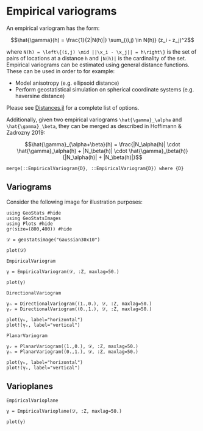# Empirical variograms

An empirical variogram has the form:

```math
\hat{\gamma}(h) = \frac{1}{2|N(h)|} \sum_{(i,j) \in N(h)} (z_i - z_j)^2
```

where ``N(h) = \left\{(i,j) \mid ||\x_i - \x_j|| = h\right\}`` is the set
of pairs of locations at a distance ``h`` and ``|N(h)|`` is the cardinality
of the set. Empirical variograms can be estimated using general distance
functions. These can be used in order to for example:

- Model anisotropy (e.g. ellipsoid distance)
- Perform geostatistical simulation on spherical coordinate systems (e.g. haversine distance)

Please see [Distances.jl](https://github.com/JuliaStats/Distances.jl)
for a complete list of options.

Additionally, given two empirical variograms ``\hat{\gamma}_\alpha`` and ``\hat{\gamma}_\beta``,
they can be merged as described in Hoffimann & Zadrozny 2019:

```math
\hat{\gamma}_{\alpha+\beta}(h) =
\frac{|N_\alpha(h)| \cdot \hat{\gamma}_\alpha(h) + |N_\beta(h)| \cdot \hat{\gamma}_\beta(h)}{|N_\alpha(h)| + |N_\beta(h)|}
```

```@docs
merge(::EmpiricalVariogram{D}, ::EmpiricalVariogram{D}) where {D}
```

## Variograms

Consider the following image for illustration purposes:

```@example empirical
using GeoStats #hide
using GeoStatsImages
using Plots #hide
gr(size=(800,400)) #hide

𝒟 = geostatsimage("Gaussian30x10")

plot(𝒟)
```

```@docs
EmpiricalVariogram
```

```@example empirical
γ = EmpiricalVariogram(𝒟, :Z, maxlag=50.)

plot(γ)
```

```@docs
DirectionalVariogram
```

```@example empirical
γₕ = DirectionalVariogram((1.,0.), 𝒟, :Z, maxlag=50.)
γᵥ = DirectionalVariogram((0.,1.), 𝒟, :Z, maxlag=50.)

plot(γₕ, label="horizontal")
plot!(γᵥ, label="vertical")
```

```@docs
PlanarVariogram
```

```@example empirical
γᵥ = PlanarVariogram((1.,0.), 𝒟, :Z, maxlag=50.)
γₕ = PlanarVariogram((0.,1.), 𝒟, :Z, maxlag=50.)

plot(γₕ, label="horizontal")
plot!(γᵥ, label="vertical")
```

## Varioplanes

```@docs
EmpiricalVarioplane
```

```@example empirical
γ = EmpiricalVarioplane(𝒟, :Z, maxlag=50.)

plot(γ)
```
